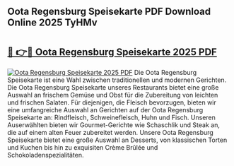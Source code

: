 ## Oota Regensburg Speisekarte PDF Download Online 2025 TyHMv

# <h2><a href="http://gc6do7.nevu.top/?p=Oota+Regensburg+Speisekarte">🔗 👉🔴 Oota Regensburg Speisekarte 2025 PDF</a></h2>

[![Oota Regensburg Speisekarte 2025 PDF](https://i.imgur.com/dBaPXMq.png)](http://gc6do7.nevu.top/?p=Oota+Regensburg+Speisekarte)
Die Oota Regensburg Speisekarte ist eine Wahl zwischen traditionellen und modernen Gerichten. Die Oota Regensburg Speisekarte unseres Restaurants bietet eine große Auswahl an frischem Gemüse und Obst für die Zubereitung von leichten und frischen Salaten. Für diejenigen, die Fleisch bevorzugen, bieten wir eine umfangreiche Auswahl an Gerichten auf der Oota Regensburg Speisekarte an: Rindfleisch, Schweinefleisch, Huhn und Fisch. Unseren Auserwählten bieten wir Gourmet-Gerichte wie Schaschlik und Steak an, die auf einem alten Feuer zubereitet werden. Unsere Oota Regensburg Speisekarte bietet eine große Auswahl an Desserts, von klassischen Torten und Kuchen bis hin zu exquisiten Crème Brûlée und Schokoladenspezialitäten.
